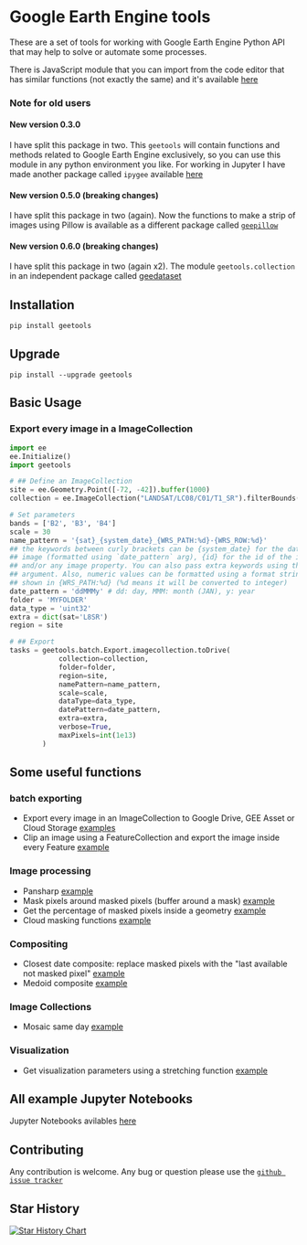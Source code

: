 # Google Earth Engine tools

These are a set of tools for working with Google Earth Engine Python API that
may help to solve or automate some processes.

There is JavaScript module that you can import from the code editor that has
similar functions (not exactly the same) and it's available [here](https://github.com/fitoprincipe/geetools-code-editor)

### Note for old users

#### New version 0.3.0

I have split this package in two. This `geetools` will contain functions and
methods related to Google Earth Engine exclusively, so you can use this module
in any python environment you like. For working in Jupyter I have made another
package called `ipygee` available [here](http://www.github.com/fitoprincipe/ipygee)

#### New version 0.5.0 (breaking changes)

I have split this package in two (again). Now the functions to make a strip
of images using Pillow is available as a different package called [`geepillow`](https://github.com/fitoprincipe/geepillow)

#### New version 0.6.0 (breaking changes)

I have split this package in two (again x2). The module `geetools.collection`
in an independent package called [geedataset](https://github.com/fitoprincipe/geedatasets)

## Installation

    pip install geetools

## Upgrade

    pip install --upgrade geetools

## Basic Usage

### Export every image in a ImageCollection

```python
import ee
ee.Initialize()
import geetools

# ## Define an ImageCollection
site = ee.Geometry.Point([-72, -42]).buffer(1000)
collection = ee.ImageCollection("LANDSAT/LC08/C01/T1_SR").filterBounds(site).limit(5)

# Set parameters
bands = ['B2', 'B3', 'B4']
scale = 30
name_pattern = '{sat}_{system_date}_{WRS_PATH:%d}-{WRS_ROW:%d}'
## the keywords between curly brackets can be {system_date} for the date of the
## image (formatted using `date_pattern` arg), {id} for the id of the image
## and/or any image property. You can also pass extra keywords using the `extra`
## argument. Also, numeric values can be formatted using a format string (as
## shown in {WRS_PATH:%d} (%d means it will be converted to integer)
date_pattern = 'ddMMMy' # dd: day, MMM: month (JAN), y: year
folder = 'MYFOLDER'
data_type = 'uint32'
extra = dict(sat='L8SR')
region = site

# ## Export
tasks = geetools.batch.Export.imagecollection.toDrive(
            collection=collection,
            folder=folder,
            region=site,
            namePattern=name_pattern,
            scale=scale,
            dataType=data_type,
            datePattern=date_pattern,
            extra=extra,
            verbose=True,
            maxPixels=int(1e13)
        )
```

## Some useful functions

### batch exporting

- Export every image in an ImageCollection to Google Drive, GEE Asset or Cloud Storage [examples](https://github.com/gee-community/gee_tools/tree/master/notebooks/batch)
- Clip an image using a FeatureCollection and export the image inside every Feature [example](https://github.com/gee-community/gee_tools/tree/master/notebooks/batch)

### Image processing

- Pansharp [example](https://github.com/gee-community/gee_tools/blob/master/notebooks/algorithms/pansharpen.ipynb)
- Mask pixels around masked pixels (buffer around a mask) [example](https://github.com/gee-community/gee_tools/blob/master/notebooks/image/bufferMask.ipynb)
- Get the percentage of masked pixels inside a geometry [example](https://github.com/gee-community/gee_tools/blob/master/notebooks/algorithms/mask_cover.ipynb)
- Cloud masking functions [example](https://github.com/gee-community/gee_tools/blob/master/notebooks/cloud_mask/cloud_masking.ipynb)

### Compositing

- Closest date composite: replace masked pixels with the "last available not masked pixel" [example](https://github.com/gee-community/gee_tools/blob/master/notebooks/composite/closest_date.ipynb)
- Medoid composite [example](https://github.com/gee-community/gee_tools/blob/master/notebooks/composite/medoid.ipynb)

### Image Collections

- Mosaic same day [example](https://github.com/gee-community/gee_tools/blob/master/notebooks/imagecollection/mosaicSameDay.ipynb)

### Visualization

- Get visualization parameters using a stretching function [example](https://github.com/gee-community/gee_tools/blob/master/notebooks/visualization/stretching.ipynb)

## All example Jupyter Notebooks

Jupyter Notebooks avilables [here](https://github.com/gee-community/gee_tools/tree/master/notebooks)

## Contributing

Any contribution is welcome.
Any bug or question please use the [`github issue tracker`](https://github.com/gee-community/gee_tools/issues)

## Star History

<a href="https://star-history.com/#gee-community/gee_tools&Date">
  <picture>
    <source media="(prefers-color-scheme: dark)" srcset="https://api.star-history.com/svg?repos=gee-community/gee_tools&type=Date&theme=dark" />
    <source media="(prefers-color-scheme: light)" srcset="https://api.star-history.com/svg?repos=gee-community/gee_tools&type=Date" />
    <img alt="Star History Chart" src="https://api.star-history.com/svg?repos=gee-community/gee_tools&type=Date" />
  </picture>
</a>
